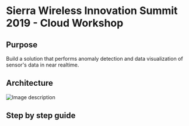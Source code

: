 # Sierra Wireless Innovation Summit 2019 - Cloud Workshop

## Purpose
Build a solution that performs anomaly detection and data visualization of sensor's data in near realtime.

## Architecture

![Image description](stack/sw-architecture.png)


## Step by step guide
